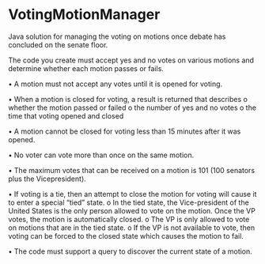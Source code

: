 # VotingMotionManager
Java solution for managing the voting on motions once debate has concluded on the senate floor.

The code you create must accept yes and no votes on various motions and determine whether each
motion passes or fails.

• A motion must not accept any votes until it is opened for voting.

• When a motion is closed for voting, a result is returned that describes
  o whether the motion passed or failed
  o the number of yes and no votes
  o the time that voting opened and closed
  
• A motion cannot be closed for voting less than 15 minutes after it was opened.

• No voter can vote more than once on the same motion.

• The maximum votes that can be received on a motion is 101 (100 senators plus the Vicepresident).

• If voting is a tie, then an attempt to close the motion for voting will cause it to enter a special
“tied” state.
  o In the tied state, the Vice-president of the United States is the only person allowed to
  vote on the motion. Once the VP votes, the motion is automatically closed.
  o The VP is only allowed to vote on motions that are in the tied state.
  o If the VP is not available to vote, then voting can be forced to the closed state which
  causes the motion to fail.
  
• The code must support a query to discover the current state of a motion.
